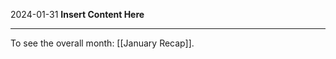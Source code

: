 2024-01-31
__Insert Content Here__
_______________________
To see the overall month: [[January Recap]].